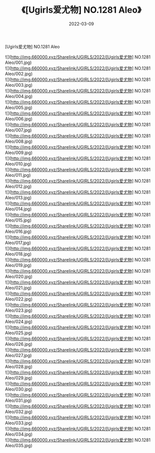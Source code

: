 ﻿---
layout: post
title:  《[Ugirls爱尤物] NO.1281 Aleo》
date:   2022-03-09
img: http://img.660000.xyz/Sharelink/UGIRLS/2022/[Ugirls爱尤物] NO.1281 Aleo/000.jpg
categories: [美女, 清纯, 唯美]
---

[Ugirls爱尤物] NO.1281 Aleo

 ![](http://img.660000.xyz/Sharelink/UGIRLS/2022/[Ugirls爱尤物] NO.1281 Aleo/001.jpg) <br>![](http://img.660000.xyz/Sharelink/UGIRLS/2022/[Ugirls爱尤物] NO.1281 Aleo/002.jpg) <br>![](http://img.660000.xyz/Sharelink/UGIRLS/2022/[Ugirls爱尤物] NO.1281 Aleo/003.jpg) <br>![](http://img.660000.xyz/Sharelink/UGIRLS/2022/[Ugirls爱尤物] NO.1281 Aleo/004.jpg) <br>![](http://img.660000.xyz/Sharelink/UGIRLS/2022/[Ugirls爱尤物] NO.1281 Aleo/005.jpg) <br>![](http://img.660000.xyz/Sharelink/UGIRLS/2022/[Ugirls爱尤物] NO.1281 Aleo/006.jpg) <br>![](http://img.660000.xyz/Sharelink/UGIRLS/2022/[Ugirls爱尤物] NO.1281 Aleo/007.jpg) <br>![](http://img.660000.xyz/Sharelink/UGIRLS/2022/[Ugirls爱尤物] NO.1281 Aleo/008.jpg) <br>![](http://img.660000.xyz/Sharelink/UGIRLS/2022/[Ugirls爱尤物] NO.1281 Aleo/009.jpg) <br>![](http://img.660000.xyz/Sharelink/UGIRLS/2022/[Ugirls爱尤物] NO.1281 Aleo/010.jpg) <br>![](http://img.660000.xyz/Sharelink/UGIRLS/2022/[Ugirls爱尤物] NO.1281 Aleo/011.jpg) <br>![](http://img.660000.xyz/Sharelink/UGIRLS/2022/[Ugirls爱尤物] NO.1281 Aleo/012.jpg) <br>![](http://img.660000.xyz/Sharelink/UGIRLS/2022/[Ugirls爱尤物] NO.1281 Aleo/013.jpg) <br>![](http://img.660000.xyz/Sharelink/UGIRLS/2022/[Ugirls爱尤物] NO.1281 Aleo/014.jpg) <br>![](http://img.660000.xyz/Sharelink/UGIRLS/2022/[Ugirls爱尤物] NO.1281 Aleo/015.jpg) <br>![](http://img.660000.xyz/Sharelink/UGIRLS/2022/[Ugirls爱尤物] NO.1281 Aleo/016.jpg) <br>![](http://img.660000.xyz/Sharelink/UGIRLS/2022/[Ugirls爱尤物] NO.1281 Aleo/017.jpg) <br>![](http://img.660000.xyz/Sharelink/UGIRLS/2022/[Ugirls爱尤物] NO.1281 Aleo/018.jpg) <br>![](http://img.660000.xyz/Sharelink/UGIRLS/2022/[Ugirls爱尤物] NO.1281 Aleo/019.jpg) <br>![](http://img.660000.xyz/Sharelink/UGIRLS/2022/[Ugirls爱尤物] NO.1281 Aleo/020.jpg) <br>![](http://img.660000.xyz/Sharelink/UGIRLS/2022/[Ugirls爱尤物] NO.1281 Aleo/021.jpg) <br>![](http://img.660000.xyz/Sharelink/UGIRLS/2022/[Ugirls爱尤物] NO.1281 Aleo/022.jpg) <br>![](http://img.660000.xyz/Sharelink/UGIRLS/2022/[Ugirls爱尤物] NO.1281 Aleo/023.jpg) <br>![](http://img.660000.xyz/Sharelink/UGIRLS/2022/[Ugirls爱尤物] NO.1281 Aleo/024.jpg) <br>![](http://img.660000.xyz/Sharelink/UGIRLS/2022/[Ugirls爱尤物] NO.1281 Aleo/025.jpg) <br>![](http://img.660000.xyz/Sharelink/UGIRLS/2022/[Ugirls爱尤物] NO.1281 Aleo/026.jpg) <br>![](http://img.660000.xyz/Sharelink/UGIRLS/2022/[Ugirls爱尤物] NO.1281 Aleo/027.jpg) <br>![](http://img.660000.xyz/Sharelink/UGIRLS/2022/[Ugirls爱尤物] NO.1281 Aleo/028.jpg) <br>![](http://img.660000.xyz/Sharelink/UGIRLS/2022/[Ugirls爱尤物] NO.1281 Aleo/029.jpg) <br>![](http://img.660000.xyz/Sharelink/UGIRLS/2022/[Ugirls爱尤物] NO.1281 Aleo/030.jpg) <br>![](http://img.660000.xyz/Sharelink/UGIRLS/2022/[Ugirls爱尤物] NO.1281 Aleo/031.jpg) <br>![](http://img.660000.xyz/Sharelink/UGIRLS/2022/[Ugirls爱尤物] NO.1281 Aleo/032.jpg) <br>![](http://img.660000.xyz/Sharelink/UGIRLS/2022/[Ugirls爱尤物] NO.1281 Aleo/033.jpg) <br>![](http://img.660000.xyz/Sharelink/UGIRLS/2022/[Ugirls爱尤物] NO.1281 Aleo/034.jpg) <br>![](http://img.660000.xyz/Sharelink/UGIRLS/2022/[Ugirls爱尤物] NO.1281 Aleo/035.jpg) <br>